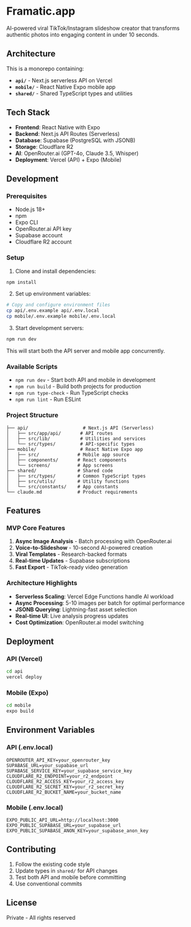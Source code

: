 # Framatic.app

AI-powered viral TikTok/Instagram slideshow creator that transforms authentic photos into engaging content in under 10 seconds.

## Architecture

This is a monorepo containing:

- **`api/`** - Next.js serverless API on Vercel
- **`mobile/`** - React Native Expo mobile app
- **`shared/`** - Shared TypeScript types and utilities

## Tech Stack

- **Frontend**: React Native with Expo
- **Backend**: Next.js API Routes (Serverless)
- **Database**: Supabase (PostgreSQL with JSONB)
- **Storage**: Cloudflare R2
- **AI**: OpenRouter.ai (GPT-4o, Claude 3.5, Whisper)
- **Deployment**: Vercel (API) + Expo (Mobile)

## Development

### Prerequisites

- Node.js 18+
- npm
- Expo CLI
- OpenRouter.ai API key
- Supabase account
- Cloudflare R2 account

### Setup

1. Clone and install dependencies:
```bash
npm install
```

2. Set up environment variables:
```bash
# Copy and configure environment files
cp api/.env.example api/.env.local
cp mobile/.env.example mobile/.env.local
```

3. Start development servers:
```bash
npm run dev
```

This will start both the API server and mobile app concurrently.

### Available Scripts

- `npm run dev` - Start both API and mobile in development
- `npm run build` - Build both projects for production
- `npm run type-check` - Run TypeScript checks
- `npm run lint` - Run ESLint

### Project Structure

```
├── api/                    # Next.js API (Serverless)
│   ├── src/app/api/       # API routes
│   ├── src/lib/           # Utilities and services
│   └── src/types/         # API-specific types
├── mobile/                # React Native Expo app
│   ├── src/              # Mobile app source
│   ├── components/       # React components
│   └── screens/          # App screens
├── shared/               # Shared code
│   ├── src/types/        # Common TypeScript types
│   ├── src/utils/        # Utility functions
│   └── src/constants/    # App constants
└── claude.md             # Product requirements
```

## Features

### MVP Core Features

1. **Async Image Analysis** - Batch processing with OpenRouter.ai
2. **Voice-to-Slideshow** - 10-second AI-powered creation
3. **Viral Templates** - Research-backed formats
4. **Real-time Updates** - Supabase subscriptions
5. **Fast Export** - TikTok-ready video generation

### Architecture Highlights

- **Serverless Scaling**: Vercel Edge Functions handle AI workload
- **Async Processing**: 5-10 images per batch for optimal performance
- **JSONB Querying**: Lightning-fast asset selection
- **Real-time UI**: Live analysis progress updates
- **Cost Optimization**: OpenRouter.ai model switching

## Deployment

### API (Vercel)

```bash
cd api
vercel deploy
```

### Mobile (Expo)

```bash
cd mobile
expo build
```

## Environment Variables

### API (.env.local)
```
OPENROUTER_API_KEY=your_openrouter_key
SUPABASE_URL=your_supabase_url
SUPABASE_SERVICE_KEY=your_supabase_service_key
CLOUDFLARE_R2_ENDPOINT=your_r2_endpoint
CLOUDFLARE_R2_ACCESS_KEY=your_r2_access_key
CLOUDFLARE_R2_SECRET_KEY=your_r2_secret_key
CLOUDFLARE_R2_BUCKET_NAME=your_bucket_name
```

### Mobile (.env.local)
```
EXPO_PUBLIC_API_URL=http://localhost:3000
EXPO_PUBLIC_SUPABASE_URL=your_supabase_url
EXPO_PUBLIC_SUPABASE_ANON_KEY=your_supabase_anon_key
```

## Contributing

1. Follow the existing code style
2. Update types in `shared/` for API changes
3. Test both API and mobile before committing
4. Use conventional commits

## License

Private - All rights reserved